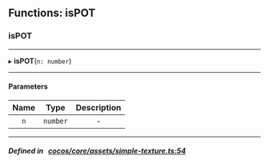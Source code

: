 ## Functions: isPOT

### isPOT


___
▸ **isPOT**(`n: number`)
___


#### Parameters

| Name | Type | Description |
| :------: | :------: | :------: |
| `n` | `number` | - |


___


##### Defined in &nbsp;   [cocos/core/assets/simple-texture.ts:54](https://github.com/cocos-creator/engine/blob/c7bf6b8a9/cocos/core/assets/simple-texture.ts#L54)&nbsp;
